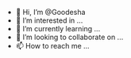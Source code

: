 - 👋 Hi, I’m @Goodesha
- 👀 I’m interested in ...
- 🌱 I’m currently learning ...
- 💞️ I’m looking to collaborate on ...
- 📫 How to reach me ...

<!---
Goodesha/Goodesha is a ✨ special ✨ repository because its `README.md` (this file) appears on your GitHub profile.
You can click the Preview link to take a look at your changes.
--->
